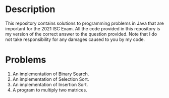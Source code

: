 # Description
This repository contains solutions to programming problems in Java that are important for the 2021 ISC Exam. All the code provided in this repository is my version of the correct answer to the question provided. Note that I do not take responsibility for any damages caused to you by my code.

# Problems
1. An implementation of Binary Search.
2. An implementation of Selection Sort.
3. An implementation of Insertion Sort.
4. A program to multiply two matrices.
